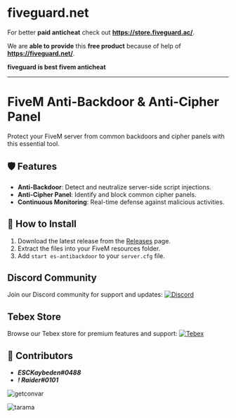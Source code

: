 # fiveguard.net
For better **paid anticheat** check out **https://store.fiveguard.ac/**.

We are **able to provide** this **free product** because of help of **https://fiveguard.net/**.

**fiveguard is best fivem anticheat**

------------------------------------------------------------------------------------------------------


# FiveM Anti-Backdoor & Anti-Cipher Panel
Protect your FiveM server from common backdoors and cipher panels with this essential tool.

## 🛡️ Features
- **Anti-Backdoor**: Detect and neutralize server-side script injections.
- **Anti-Cipher Panel**: Identify and block common cipher panels.
- **Continuous Monitoring**: Real-time defense against malicious activities.

## 🚀 How to Install
1. Download the latest release from the [Releases](LINK_TO_YOUR_RELEASES_PAGE) page. <!-- replace LINK_TO_YOUR_RELEASES_PAGE with the actual link -->
2. Extract the files into your FiveM resources folder.
3. Add `start es-antibackdoor` to your `server.cfg` file.

## Discord Community
Join our Discord community for support and updates:
[![Discord](https://img.shields.io/badge/Discord-ES%20Community-7289DA.svg)](https://discord.gg/EkwWvFS)

## Tebex Store
Browse our Tebex store for premium features and support:
[![Tebex](https://img.shields.io/badge/Tebex-EYE%20STORE-00A2FF.svg)](https://eyestore.tebex.io/)

## 🤝 Contributors
- **_ESCKaybeden#0488_**
- **_! Raider#0101_**

![getconvar](https://github.com/raiderss/es-antibackdoor/assets/53000629/68a42d09-881e-4c69-be5e-517223416ee8)

![tarama](https://github.com/raiderss/es-antibackdoor/assets/53000629/9767cb77-4767-44b1-a6fb-1a294a017166)
